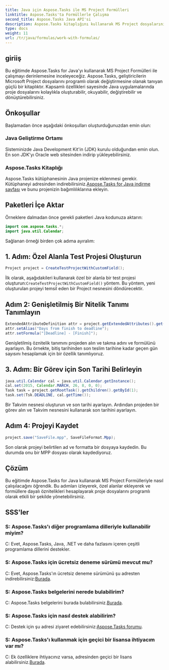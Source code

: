 ```yaml
---
title: Java için Aspose.Tasks ile MS Project Formülleri
linktitle: Aspose.Tasks'ta Formüllerle Çalışma
second_title: Aspose.Tasks Java API'si
description: Aspose.Tasks kitaplığını kullanarak MS Project dosyalarını Java'da nasıl değiştireceğinizi öğrenin. Nitelikleri kolaylıkla oluşturun, değiştirin ve hesaplayın.
type: docs
weight: 11
url: /tr/java/formulas/work-with-formulas/
---
```

## giriiş
Bu eğitimde Aspose.Tasks for Java'yı kullanarak MS Project Formülleri ile çalışmayı derinlemesine inceleyeceğiz. Aspose.Tasks, geliştiricilerin Microsoft Project dosyalarını programlı olarak değiştirmesine olanak tanıyan güçlü bir kitaplıktır. Kapsamlı özellikleri sayesinde Java uygulamalarında proje dosyalarını kolaylıkla oluşturabilir, okuyabilir, değiştirebilir ve dönüştürebilirsiniz.
## Önkoşullar
Başlamadan önce aşağıdaki önkoşulları oluşturduğunuzdan emin olun:
### Java Geliştirme Ortamı
Sisteminizde Java Development Kit'in (JDK) kurulu olduğundan emin olun. En son JDK'yı Oracle web sitesinden indirip yükleyebilirsiniz.
### Aspose.Tasks Kitaplığı
Aspose.Tasks kütüphanesinin Java projenize eklenmesi gerekir. Kütüphaneyi adresinden indirebilirsiniz.[Aspose.Tasks for Java indirme sayfası](https://releases.aspose.com/tasks/java/) ve bunu projenizin bağımlılıklarına ekleyin.

## Paketleri İçe Aktar
Örneklere dalmadan önce gerekli paketleri Java kodunuza aktarın:
```java
import com.aspose.tasks.*;
import java.util.Calendar;
```

Sağlanan örneği birden çok adıma ayıralım:
## 1. Adım: Özel Alanla Test Projesi Oluşturun
```java
Project project = CreateTestProjectWithCustomField();
```
 İlk olarak, aşağıdakileri kullanarak özel bir alanla bir test projesi oluşturun:`CreateTestProjectWithCustomField()` yöntem. Bu yöntem, yeni oluşturulan projeyi temsil eden bir Project nesnesini döndürecektir.
## Adım 2: Genişletilmiş Bir Nitelik Tanımı Tanımlayın
```java
ExtendedAttributeDefinition attr = project.getExtendedAttributes().get(0);
attr.setAlias("Days from finish to deadline");
attr.setFormula("[Deadline] - [Finish]");
```
Genişletilmiş öznitelik tanımını projeden alın ve takma adını ve formülünü ayarlayın. Bu örnekte, bitiş tarihinden son teslim tarihine kadar geçen gün sayısını hesaplamak için bir özellik tanımlıyoruz.
## 3. Adım: Bir Görev için Son Tarihi Belirleyin
```java
java.util.Calendar cal = java.util.Calendar.getInstance();
cal.set(2015, Calendar.MARCH, 26, 8, 0, 0);
Task task = project.getRootTask().getChildren().getById(1);
task.set(Tsk.DEADLINE, cal.getTime());
```
Bir Takvim nesnesi oluşturun ve son tarihi ayarlayın. Ardından projeden bir görev alın ve Takvim nesnesini kullanarak son tarihini ayarlayın.
## Adım 4: Projeyi Kaydet
```java
project.save("SaveFile.mpp", SaveFileFormat.Mpp);
```
Son olarak projeyi belirtilen ad ve formatta bir dosyaya kaydedin. Bu durumda onu bir MPP dosyası olarak kaydediyoruz.

## Çözüm
Bu eğitimde Aspose.Tasks for Java kullanarak MS Project Formülleriyle nasıl çalışılacağını öğrendik. Bu adımları izleyerek, özel alanlar ekleyerek ve formüllere dayalı öznitelikleri hesaplayarak proje dosyalarını programlı olarak etkili bir şekilde yönetebilirsiniz.

## SSS'ler
### S: Aspose.Tasks'ı diğer programlama dilleriyle kullanabilir miyim?
C: Evet, Aspose.Tasks, Java, .NET ve daha fazlasını içeren çeşitli programlama dillerini destekler.
### S: Aspose.Tasks için ücretsiz deneme sürümü mevcut mu?
 C: Evet, Aspose.Tasks'ın ücretsiz deneme sürümünü şu adresten indirebilirsiniz:[Burada](https://releases.aspose.com/).
### S: Aspose.Tasks belgelerini nerede bulabilirim?
 C: Aspose.Tasks belgelerini burada bulabilirsiniz.[Burada](https://reference.aspose.com/tasks/java/).
### S: Aspose.Tasks için nasıl destek alabilirim?
 C: Destek için şu adresi ziyaret edebilirsiniz:[Aspose.Tasks forumu](https://forum.aspose.com/c/tasks/15).
### S: Aspose.Tasks'ı kullanmak için geçici bir lisansa ihtiyacım var mı?
C: Ek özelliklere ihtiyacınız varsa, adresinden geçici bir lisans alabilirsiniz.[Burada](https://purchase.aspose.com/temporary-license/).